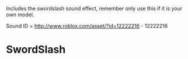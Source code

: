 Includes the swordslash sound effect, remember only use this if it is your own model.

Sound ID = http://www.roblox.com/asset/?id=12222216 - 12222216

# SwordSlash
